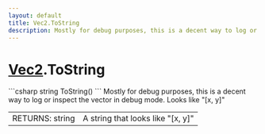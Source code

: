 ```yaml
---
layout: default
title: Vec2.ToString
description: Mostly for debug purposes, this is a decent way to log or inspect the vector in debug mode. Looks like "[x, y]"
---
```

# [Vec2]({{site.url}}/Pages/StereoKit/Vec2.html).ToString

<div class='signature' markdown='1'>
```csharp
string ToString()
```
Mostly for debug purposes, this is a decent way to log or
inspect the vector in debug mode. Looks like "[x, y]"
</div>

|  |  |
|--|--|
|RETURNS: string|A string that looks like "[x, y]"|





